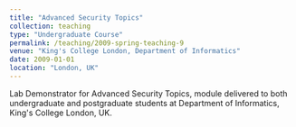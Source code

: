 ```yaml
---
title: "Advanced Security Topics"
collection: teaching
type: "Undergraduate Course"
permalink: /teaching/2009-spring-teaching-9
venue: "King's College London, Department of Informatics"
date: 2009-01-01
location: "London, UK"
---
```


Lab Demonstrator for Advanced Security Topics, module delivered to both undergraduate and postgraduate students at Department of Informatics, King's College London, UK.